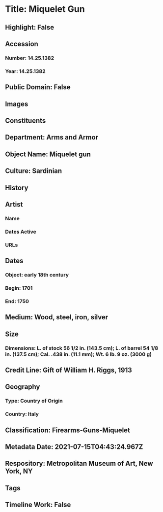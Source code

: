# Title: Miquelet Gun
## Highlight: False
## Accession
### Number: 14.25.1382
### Year: 14.25.1382
## Public Domain: False
## Images
## Constituents
## Department: Arms and Armor
## Object Name: Miquelet gun
## Culture: Sardinian
## History
## Artist
### Name
### Dates Active
### URLs
## Dates
### Object: early 18th century
### Begin: 1701
### End: 1750
## Medium: Wood, steel, iron, silver
## Size
### Dimensions: L. of stock 56 1/2 in. (143.5 cm); L. of barrel 54 1/8 in. (137.5 cm); Cal. .438 in. (11.1 mm); Wt. 6 lb. 9 oz. (3000 g)
## Credit Line: Gift of William H. Riggs, 1913
## Geography
### Type: Country of Origin
### Country: Italy
## Classification: Firearms-Guns-Miquelet
## Metadata Date: 2021-07-15T04:43:24.967Z
## Respository: Metropolitan Museum of Art, New York, NY
## Tags
## Timeline Work: False
